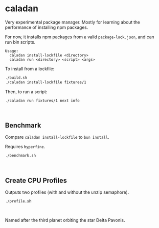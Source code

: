 # caladan

Very experimental package manager. Mostly for learning about the performance of installing npm packages.

For now, it installs npm packages from a valid `package-lock.json`, and can run bin scripts.

```text
Usage:
  caladan install-lockfile <directory>
  caladan run <directory> <script> <args>
```

To install from a lockfile:

```bash
./build.sh
./caladan install-lockfile fixtures/1
```

Then, to run a script:

```bash
./caladan run fixtures/1 next info
```

<br>

## Benchmark

Compare `caladan install-lockfile` to `bun install`.

Requires `hyperfine`.

```bash
./benchmark.sh
```

<br>

## Create CPU Profiles

Outputs two profiles (with and without the unzip semaphore).

```bash
./profile.sh
```

<br>

Named after the third planet orbiting the star Delta Pavonis.
